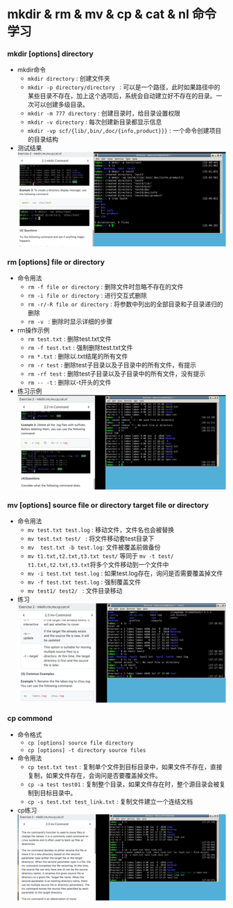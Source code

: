 # mkdir & rm & mv & cp & cat & nl 命令学习
 ### mkdir [options] directory
 * mkdir命令
   * ```mkdir directory``` : 创建文件夹
   * ```mkdir -p directory/directory ``` : 可以是一个路径，此时如果路径中的某些目录不存在，加上这个选项后，系统会自动建立好不存在的目录。一次可以创建多级目录。
   * ```mkdir -m 777 directory``` : 创建目录时，给目录设置权限
   * ```mkdir -v directory``` : 每次创建新目录都显示信息
   * ```mkdir -vp scf/{lib/,bin/,doc/{info,product}}}``` : 一个命令创建项目的目录结构 
 * 测试结果  
    ![练习结果](images/madir_exercise.png)

### rm [options] file or directory
* 命令用法
  * ```rm -f file or directory``` : 删除文件时忽略不存在的文件
  * ```rm -i file or directory``` : 进行交互式删除
  * ```rm -r/-R file or directory``` : 将参数中列出的全部目录和子目录递归的删除
  * ```rm -v ``` : 删除时显示详细的步骤
* rm操作示例
  * ```rm test.txt``` : 删除test.txt文件
  * ```rm -f test.txt``` : 强制删除test.txt文件
  * ```rm *.txt``` : 删除以.txt结尾的所有文件
  * ```rm -r test``` : 删除test子目录以及子目录中的所有文件，有提示
  * ```rm -rf test``` : 删除test子目录以及子目录中的所有文件，没有提示
  * ```rm -- -t``` : 删除以-t开头的文件
* 练习示例
    ![练习结果](images/rm_exercise.png)    

### mv [options] source file or directory  target file or directory
* 命令用法
  * ```mv test.txt test.log``` : 移动文件，文件名也会被替换
  * ```mv test.txt test/ ```   : 将文件移动套test目录下
  * ```mv  test.txt -b test.log```: 文件被覆盖前做备份
  * ```mv t1.txt,t2.txt,t3.txt test/``` 等同于 ```mv -t test/ t1.txt,t2.txt,t3.txt```将多个文件移动到一个文件中
  * ```mv -i test.txt test.log``` : 如果test.log存在，询问是否需要覆盖掉文件
  * ```mv -f test.txt test.log``` : 强制覆盖文件 
  * ```mv test1/ test2/ ``` : 文件目录移动
* 练习
    ![mv命令练习](images/mv_exercise.png)

### cp commond
* 命令格式
  * ```cp [options] source file directory``` 
  * ```cp [options] -t directory source files```
* 命令用法
  * ```cp test.txt test``` : 复制单个文件到目标目录中，如果文件不存在，直接复制，如果文件存在，会询问是否要覆盖掉文件。
  * ```cp -a test test01``` : 复制整个目录，如果文件存在时，整个源目录会被复制到目标目录中。
  * ```cp -s test.txt test_link.txt``` : 复制文件建立一个连结文档
* cp练习
    ![cp命令练习](images/cp_exercise.png)


